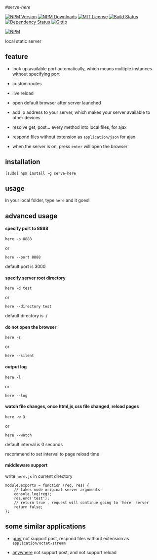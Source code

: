 #serve-*here*

[![NPM Version][npm-version-image]][npm-url]
[![NPM Downloads][npm-downloads-image]][npm-url]
[![MIT License][license-image]][license-url]
[![Build Status][travis-image]][travis-url]
[![Dependency Status][david-image]][david-url]
[![Gittip][gittip-image]][gittip-url]

[![NPM][nodei-image]][nodei-url]

local static server

## feature

- look up available port automatically, which means multiple instances without specifying port

- custom routes

- live reload

- open default browser after server launched

- add ip address to your server, which makes your server available to other devices

- resolve get, post... every method into local files, for ajax

- respond files without extension as `application/json` for ajax

- when the server is on, press `enter` will open the browser

## installation

`[sudo] npm install -g serve-here`

## usage

In your local folder, type `here` and it goes\!

## advanced usage

#### specify port to 8888

`here -p 8888`

or

`here --port 8888`

default port is 3000

#### specify server root directory

`here -d test`

or

`here --directory test`

default directory is ./

#### do not open the browser

`here -s`

or

`here --silent`

#### output log

`here -l`

or

`here --log`


#### watch file changes, once html,js,css file changed, reload pages

`here -w 3`

or

`here --watch`

default interval is 0 seconds

recommend to set interval to page reload time

#### middleware support

write `here.js` in current directory

```
module.exports = function (req, res) {
    // takes node original server arguments
    console.log(req);
    res.end('test');
    // return true , request will continue going to `here` server
    return false;
};

```

## some similar applications

- [puer](https://www.npmjs.com/package/puer) not support post, respond files without extension as `application/octet-stream`

- [anywhere](https://www.npmjs.com/package/anywhere) not support post, and not support reload


[npm-version-image]: http://img.shields.io/npm/v/serve-here.svg?style=flat
[npm-url]: https://www.npmjs.com/package/serve-here
[npm-downloads-image]: http://img.shields.io/npm/dm/serve-here.svg?style=flat
[license-image]: http://img.shields.io/badge/license-MIT-blue.svg?style=flat
[license-url]: LICENSE
[travis-image]: https://travis-ci.org/vivaxy/here.svg?branch=master
[travis-url]: https://travis-ci.org/vivaxy/here
[david-image]: http://img.shields.io/david/vivaxy/here.svg?style=flat
[david-url]: https://david-dm.org/vivaxy/here
[gittip-image]: https://img.shields.io/gittip/vivaxy.svg?style=flat
[gittip-url]: https://www.gittip.com/vivaxy/
[nodei-image]: https://nodei.co/npm-dl/serve-here.png?height=3
[nodei-url]: https://nodei.co/npm/serve-here/
